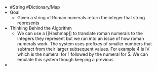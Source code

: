 - #String #Dictionary/Map
- Goal
	- Given a string of Roman numerals return the integer that string represents
- Thinking Behind the Algorithm
	- We can use a [[Hashmap]] to translate roman numerals to the integers they represent but we run into an issue of how roman numerals work. The system uses prefixes of smaller numbers that subtract from their larger subsequent values. For example 4 is IV which is the numeral for 1 followed by the numeral for 5. We can emulate this system though keeping a previous
-